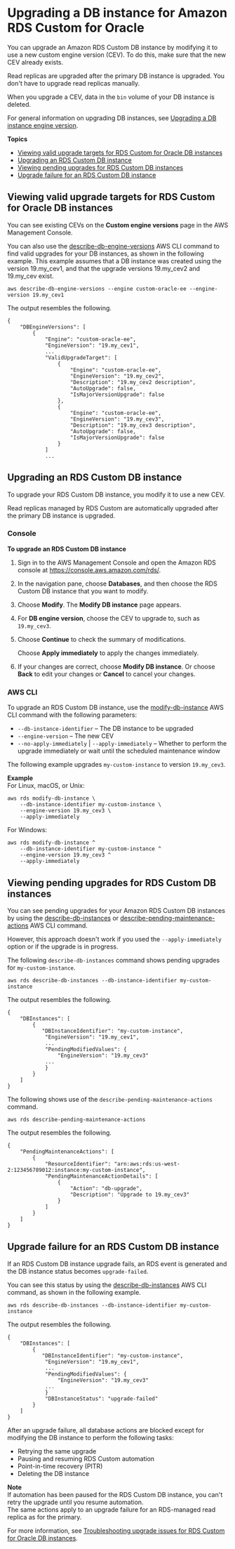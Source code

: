 # Upgrading a DB instance for Amazon RDS Custom for Oracle<a name="custom-upgrading"></a>

You can upgrade an Amazon RDS Custom DB instance by modifying it to use a new custom engine version \(CEV\)\. To do this, make sure that the new CEV already exists\.

Read replicas are upgraded after the primary DB instance is upgraded\. You don't have to upgrade read replicas manually\.

When you upgrade a CEV, data in the `bin` volume of your DB instance is deleted\.

For general information on upgrading DB instances, see [Upgrading a DB instance engine version](USER_UpgradeDBInstance.Upgrading.md)\.

**Topics**
+ [Viewing valid upgrade targets for RDS Custom for Oracle DB instances](#custom-upgrading-target)
+ [Upgrading an RDS Custom DB instance](#custom-upgrading-modify)
+ [Viewing pending upgrades for RDS Custom DB instances](#custom-upgrading-pending)
+ [Upgrade failure for an RDS Custom DB instance](#custom-upgrading-failure)

## Viewing valid upgrade targets for RDS Custom for Oracle DB instances<a name="custom-upgrading-target"></a>

You can see existing CEVs on the **Custom engine versions** page in the AWS Management Console\.

You can also use the [describe\-db\-engine\-versions](https://docs.aws.amazon.com/cli/latest/reference/rds/describe-db-engine-versions.html) AWS CLI command to find valid upgrades for your DB instances, as shown in the following example\. This example assumes that a DB instance was created using the version 19\.my\_cev1, and that the upgrade versions 19\.my\_cev2 and 19\.my\_cev exist\.

```
aws describe-db-engine-versions --engine custom-oracle-ee --engine-version 19.my_cev1
```

The output resembles the following\.

```
{
    "DBEngineVersions": [
        {
            "Engine": "custom-oracle-ee",
            "EngineVersion": "19.my_cev1",
            ...
            "ValidUpgradeTarget": [
                {
                    "Engine": "custom-oracle-ee",
                    "EngineVersion": "19.my_cev2",
                    "Description": "19.my_cev2 description",
                    "AutoUpgrade": false,
                    "IsMajorVersionUpgrade": false
                },
                {
                    "Engine": "custom-oracle-ee",
                    "EngineVersion": "19.my_cev3",
                    "Description": "19.my_cev3 description",
                    "AutoUpgrade": false,
                    "IsMajorVersionUpgrade": false
                }
            ]
            ...
```

## Upgrading an RDS Custom DB instance<a name="custom-upgrading-modify"></a>

To upgrade your RDS Custom DB instance, you modify it to use a new CEV\.

Read replicas managed by RDS Custom are automatically upgraded after the primary DB instance is upgraded\.

### Console<a name="custom-upgrading-modify.CON"></a>

**To upgrade an RDS Custom DB instance**

1. Sign in to the AWS Management Console and open the Amazon RDS console at [https://console\.aws\.amazon\.com/rds/](https://console.aws.amazon.com/rds/)\.

1. In the navigation pane, choose **Databases**, and then choose the RDS Custom DB instance that you want to modify\.

1. Choose **Modify**\. The **Modify DB instance** page appears\.

1. For **DB engine version**, choose the CEV to upgrade to, such as `19.my_cev3`\.

1. Choose **Continue** to check the summary of modifications\.

   Choose **Apply immediately** to apply the changes immediately\.

1. If your changes are correct, choose **Modify DB instance**\. Or choose **Back** to edit your changes or **Cancel** to cancel your changes\.

### AWS CLI<a name="custom-upgrading-modify.CLI"></a>

To upgrade an RDS Custom DB instance, use the [modify\-db\-instance](https://docs.aws.amazon.com/cli/latest/reference/rds/modify-db-instance.html) AWS CLI command with the following parameters:
+ `--db-instance-identifier` – The DB instance to be upgraded
+ `--engine-version` – The new CEV
+ `--no-apply-immediately` \| `--apply-immediately` – Whether to perform the upgrade immediately or wait until the scheduled maintenance window

The following example upgrades `my-custom-instance` to version `19.my_cev3`\.

**Example**  
For Linux, macOS, or Unix:  

```
aws rds modify-db-instance \
    --db-instance-identifier my-custom-instance \
    --engine-version 19.my_cev3 \
    --apply-immediately
```
For Windows:  

```
aws rds modify-db-instance ^
    --db-instance-identifier my-custom-instance ^
    --engine-version 19.my_cev3 ^
    --apply-immediately
```

## Viewing pending upgrades for RDS Custom DB instances<a name="custom-upgrading-pending"></a>

You can see pending upgrades for your Amazon RDS Custom DB instances by using the [describe\-db\-instances](https://docs.aws.amazon.com/cli/latest/reference/rds/describe-db-instances.html) or [describe\-pending\-maintenance\-actions](https://docs.aws.amazon.com/cli/latest/reference/rds/describe-pending-maintenance-actions.html) AWS CLI command\.

However, this approach doesn't work if you used the `--apply-immediately` option or if the upgrade is in progress\.

The following `describe-db-instances` command shows pending upgrades for `my-custom-instance`\.

```
aws rds describe-db-instances --db-instance-identifier my-custom-instance
```

The output resembles the following\.

```
{
    "DBInstances": [
        {
           "DBInstanceIdentifier": "my-custom-instance",
            "EngineVersion": "19.my_cev1",
            ...
            "PendingModifiedValues": {
                "EngineVersion": "19.my_cev3"
            ...
            }
        }
    ]
}
```

The following shows use of the `describe-pending-maintenance-actions` command\.

```
aws rds describe-pending-maintenance-actions
```

The output resembles the following\.

```
{
    "PendingMaintenanceActions": [
        {
            "ResourceIdentifier": "arn:aws:rds:us-west-2:123456789012:instance:my-custom-instance",
            "PendingMaintenanceActionDetails": [
                {
                    "Action": "db-upgrade",
                    "Description": "Upgrade to 19.my_cev3"
                }
            ]
        }
    ]
}
```

## Upgrade failure for an RDS Custom DB instance<a name="custom-upgrading-failure"></a>

If an RDS Custom DB instance upgrade fails, an RDS event is generated and the DB instance status becomes `upgrade-failed`\.

You can see this status by using the [describe\-db\-instances](https://docs.aws.amazon.com/cli/latest/reference/rds/describe-db-instances.html) AWS CLI command, as shown in the following example\.

```
aws rds describe-db-instances --db-instance-identifier my-custom-instance
```

The output resembles the following\.

```
{
    "DBInstances": [
        {
           "DBInstanceIdentifier": "my-custom-instance",
            "EngineVersion": "19.my_cev1",
            ...
            "PendingModifiedValues": {
                "EngineVersion": "19.my_cev3"
            ...
            }
            "DBInstanceStatus": "upgrade-failed"
        }
    ]
}
```

After an upgrade failure, all database actions are blocked except for modifying the DB instance to perform the following tasks:
+ Retrying the same upgrade
+ Pausing and resuming RDS Custom automation
+ Point\-in\-time recovery \(PITR\)
+ Deleting the DB instance

**Note**  
If automation has been paused for the RDS Custom DB instance, you can't retry the upgrade until you resume automation\.  
The same actions apply to an upgrade failure for an RDS\-managed read replica as for the primary\.

For more information, see [Troubleshooting upgrade issues for RDS Custom for Oracle DB instances](custom-troubleshooting.md#custom-troubleshooting-upgrade)\.